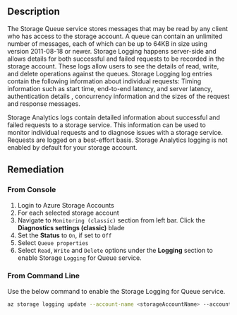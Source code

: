 ## Description

The Storage Queue service stores messages that may be read by any client who has access to the storage account. A queue can contain an unlimited number of messages, each of which can be up to 64KB in size using version 2011-08-18 or newer. Storage Logging happens server-side and allows details for both successful and failed requests to be recorded in the storage account. These logs allow users to see the details of read, write, and delete operations against the queues. Storage Logging log entries contain the following information about individual requests: Timing information such as start time, end-to-end latency, and server latency, authentication details , concurrency information and the sizes of the request and response messages.

Storage Analytics logs contain detailed information about successful and failed requests to a storage service. This information can be used to monitor individual requests and to diagnose issues with a storage service. Requests are logged on a best-effort basis. Storage Analytics logging is not enabled by default for your storage account.

## Remediation

### From Console

1. Login to Azure Storage Accounts
2. For each selected storage account
3. Navigate to `Monitoring (classic)` section from left bar. Click the **Diagnostics settings (classic)** blade
4. Set the **Status** to `On`, if set to `Off`
5. Select `Queue properties`
6. Select `Read`, `Write` and `Delete` options under the **Logging** section to enable Storage `Logging` for Queue service.

### From Command Line

Use the below command to enable the Storage Logging for Queue service.

```bash
az storage logging update --account-name <storageAccountName> --account-key <storageAccountKey> --services q --log rwd --retention 90
```
